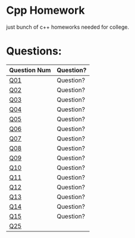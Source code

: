 # Cpp Homework

just bunch of c++ homeworks needed for college.

# Questions:

|        Question Num        | Question? | 
| ---------------------------| ----------|
| [Q01](./cpp_files/q01.cpp) | Question? | 
| [Q02](./cpp_files/q02.cpp) | Question? | 
| [Q03](./cpp_files/q03.cpp) | Question? | 
| [Q04](./cpp_files/q04.cpp) | Question? | 
| [Q05](./cpp_files/q05.cpp) | Question? | 
| [Q06](./cpp_files/q06.cpp) | Question? | 
| [Q07](./cpp_files/q07.cpp) | Question? | 
| [Q08](./cpp_files/q08.cpp) | Question? | 
| [Q09](./cpp_files/q09.cpp) | Question? | 
| [Q10](./cpp_files/q10.cpp) | Question? | 
| [Q11](./cpp_files/q11.cpp) | Question? | 
| [Q12](./cpp_files/q12.cpp) | Question? | 
| [Q13](./cpp_files/q13.cpp) | Question? | 
| [Q14](./cpp_files/q14.cpp) | Question? | 
| [Q15](./cpp_files/q15.cpp) | Question? | 
| [Q25](./cpp_files/q25.cpp) |           |
